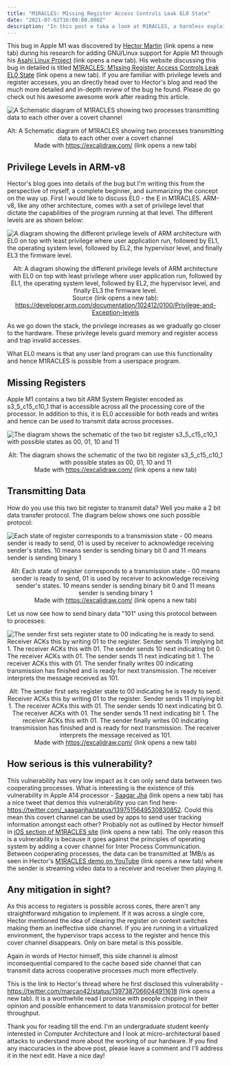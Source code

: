 ```yaml
---
title: "M1RACLES: M1ssing Register Access Controls Leak EL0 State"
date: "2021-07-02T16:00:00.000Z"
description: "In this post e taka a look at M1RACLES, a harmless exploit that exists in the new Apple M1 SoC. The exploit involves using a 2-bit register exposed to userspace program as a side-channel to send data across co-operating processes. Despite there being more efficient side channels to send data between co-operating processes, M1RACLES got it's own CVE as it provides a channel for two processes to talk to each other without the intervention of Operating System which goes against the ode principles of n operating system."
---
```



This bug in Apple M1 was discovered by <a href="https://twitter.com/marcan42" target="_blank">Hector Martin</a> (link opens a new tab) during his research for adding GNU/Linux support for Apple M1 through his <a href="https://asahilinux.org/" target="_blank">Asahi Linux Project</a> (link opens a new tab). His website discussing this bug in detailed is titled <a href="https://m1racles.com/" target="_blank">M1RACLES: M1ssing Register Access Controls Leak EL0 State</a> (link opens a new tab). If you are familiar with privilege levels and register accesses, you an directly head over to Hector's blog and read the much more detailed and in-depth review of the bug he found. Please do go check out his awesome awesome work after reading this article.

![A Schematic diagram of M1RACLES showing two processes transmitting data to each other over a covert channel](./banner.png)
<center>
Alt: A Schematic diagram of M1RACLES showing two processes transmitting data to each other over a covert channel
<br/>
Made with <a href="https://excalidraw.com/" target="_blank">https://excalidraw.com/</a> (link opens a new tab)
</center>


## Privilege Levels in ARM-v8

Hector's blog goes into details of the bug but I'm writing this from the perspective of myself, a complete beginner, and summarizing the concept on the way up. First I would like to discuss EL0 - the E in M1RACLES. ARM-v8, like any other architecture, comes with a set of privilege level that dictate the capabilities of the program running at that level. The different levels are as shown below:

![A diagram showing the different privilege levels of ARM architecture with EL0 on top with least privilege where user application run, followed by EL1, the operating system level, followed by EL2, the hypervisor level, and finally EL3 the firmware level.](./levels.jpg)
<center>
Alt: A diagram showing the different privilege levels of ARM architecture with EL0 on top with least privilege where user application run, followed by EL1, the operating system level, followed by EL2, the hypervisor level, and finally EL3 the firmware level.
<br/>
Source (link opens a new tab): <a href="" target="_blank">https://developer.arm.com/documentation/102412/0100/Privilege-and-Exception-levels</a>
</center>


As we go down the stack, the privilege increases as we gradually go closer to the hardware. These privilege levels guard memory and register access and trap invalid accesses.

What EL0 means is that any user land program can use this functionality and hence M1RACLES is possible from a userspace program.


## Missing Registers

Apple M1 contains a two bit ARM System Register encoded as s3_5_c15_c10_1 that is accessible across all the processing core of the processor. In addition to this, it is EL0 accessible for both reads and writes and hence can be used to transmit data across processes.

![The diagram shows the schematic of the two bit register s3_5_c15_c10_1 with possible states as 00, 01, 10 and 11](./reg.png)
<center>
Alt: The diagram shows the schematic of the two bit register s3_5_c15_c10_1 with possible states as 00, 01, 10 and 11
<br/>
Made with <a href="https://excalidraw.com/" target="_blank">https://excalidraw.com/</a> (link opens a new tab)
</center>

## Transmitting Data

How do you use this two bit register to transmit data? Well you make a 2 bit data transfer protocol. The diagram below shows one such possible protocol:

![Each state of register corresponds to a transmission state - 00 means sender is ready to send, 01 is used by receiver to acknowledge receiving sender's states. 10 means sender is sending binary bit 0 and 11 means sender is sending binary 1](./states.png)
<center>
Alt: Each state of register corresponds to a transmission state - 00 means sender is ready to send, 01 is used by receiver to acknowledge receiving sender's states. 10 means sender is sending binary bit 0 and 11 means sender is sending binary 1
<br/>
Made with <a href="https://excalidraw.com/" target="_blank">https://excalidraw.com/</a> (link opens a new tab)
</center>

Let us now see how to send binary data "101" using this protocol between to processes:

![The sender first sets register state to 00 indicating he is ready to send. Receiver ACKs this by writing 01 to the register. Sender sends 11 implying bit 1. The receiver ACKs this with 01. The sender sends 10 next indicating bit 0. The receiver ACKs with 01. The sender sends 11 next indicating bit 1. The receiver ACKs this with 01. The sender finally writes 00 indicating transmission has finished and is ready for next transmission. The receiver interprets the message received as 101.](./transmission.png)
<center>
Alt: The sender first sets register state to 00 indicating he is ready to send. Receiver ACKs this by writing 01 to the register. Sender sends 11 implying bit 1. The receiver ACKs this with 01. The sender sends 10 next indicating bit 0. The receiver ACKs with 01. The sender sends 11 next indicating bit 1. The receiver ACKs this with 01.  The sender finally writes 00 indicating transmission has finished and is ready for next transmission. The receiver interprets the message received as 101.
<br/>
Made with <a href="https://excalidraw.com/" target="_blank">https://excalidraw.com/</a> (link opens a new tab)
</center>

## How serious is this vulnerability?

This vulnerability has very low impact as it can only send data between two cooperating processes. What is interesting is the existence of this vulnerability in Apple A14 processor - <a href="https://twitter.com/_saagarjha" target="_blank">Saagar Jha</a> (link opens a new tab) has a nice tweet that demos this vulnerability you can find here- <a href="https://twitter.com/_saagarjha/status/1397515649530830852" target="_blank">https://twitter.com/_saagarjha/status/1397515649530830852</a>. Could this mean this covert channel can be used by apps to send user tracking information amongst each other? Probably not as outlined by Hector himself in <a href="https://m1racles.com/#ios" target="_blank">iOS section of M1RACLES site</a> (link opens a new tab). The only reason this is a vulnerability is because it goes against the principles of operating system by adding a cover channel for Inter Process Communication. Between cooperating processes, the data can be transmitted at 1MB/s as seen in Hector's <a href="https://youtu.be/hLQKrEh6w7M" target="_blank">M1RACLES demo on YouTube</a> (link opens a new tab) where the sender is streaming video data to a receiver and receiver then playing it.


## Any mitigation in sight?

As this access to registers is possible across cores, there aren't any straightforward mitigation to implement. If it was across a single core, Hector mentioned the idea of clearing the register on context switches making them an ineffective side channel. If you are running in a virtualized environment, the hypervisor traps access to the register and hence this cover channel disappears. Only on bare metal is this possible.

Again in words of Hector himself, this side channel is almost inconsequential compared to the cache based side channel that can transmit data across cooperative processes much more effectively.


This is the link to Hector's thread where he first disclosed this vulnerability - <a href="https://twitter.com/marcan42/status/1397387066044911618" target="_blank">https://twitter.com/marcan42/status/1397387066044911618</a> (link opens a new tab). It is a worthwhile read I promise with people chipping in their opinion and possible enhancement to data transmission protocol for better throughput.


Thank you for reading till the end. I'm an undergraduate student keenly interested in Computer Architecture and I look at micro-architectural based attacks to understand more about the working of our hardware. If you find any inaccuracies in the above post, please leave a comment and I'll address it in the next edit. Have a nice day!